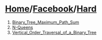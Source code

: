 # [Home](./../..)/[Facebook](./..)/[Hard](./)
1. [Binary_Tree_Maximum_Path_Sum](./Binary_Tree_Maximum_Path_Sum.md)
2. [N-Queens](./N-Queens.md)
3. [Vertical_Order_Traversal_of_a_Binary_Tree](./Vertical_Order_Traversal_of_a_Binary_Tree.md)
